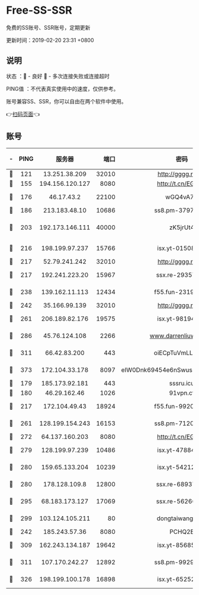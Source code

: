 # Free-SS-SSR

免费的SS账号、SSR账号，定期更新

更新时间：2019-02-20 23:31 +0800

## 说明

状态     ：🙂 - 良好 🙁 - 多次连接失败或连接超时

PING值   ：不代表真实使用中的速度，仅供参考。

账号兼容SS、SSR，你可以自由在两个软件中使用。

👉[扫码页面](https://liesauer.github.io/free-ss-ssr.github.io/)👈

## 账号

|-|PING|服务器|端口|密码|加密方式|区域|
|:----:|:----:|:-----:|-----:|:----:|:----:|:----:|
|🙂|121|13.251.38.209|32010|http://gggg.rocks|chacha20|SG|
|🙂|155|194.156.120.127|8080|http://t.cn/EGJIyrl|rc4-md5|RU|
|🙂|176|46.17.43.2|22100|wGQ4vA7D|aes-256-gcm|RU|
|🙂|186|213.183.48.10|10686|ss8.pm-37975412|rc4-md5|RU|
|🙂|203|192.173.146.111|40000|zK5jrUt4|chacha20-ietf-poly1305|US|
|🙂|216|198.199.97.237|15766|isx.yt-01508812|aes-256-cfb|US|
|🙂|217|52.79.241.242|32010|http://gggg.rocks|chacha20|KR|
|🙂|217|192.241.223.20|15967|ssx.re-29357040|aes-256-cfb|US|
|🙂|238|139.162.11.113|12434|f55.fun-23190804|aes-256-cfb|SG|
|🙂|242|35.166.99.139|32010|http://gggg.rocks|chacha20|US|
|🙂|261|206.189.82.176|19575|isx.yt-98194618|aes-256-cfb|SG|
|🙂|286|45.76.124.108|2266|www.darrenliuwei.com|aes-256-cfb|AU|
|🙂|311|66.42.83.200|443|oiECpTuVmLLxk4Ts|aes-256-cfb|US|
|🙂|373|172.104.33.178|8097|eIW0Dnk69454e6nSwuspv9DmS201tQ0D|aes-256-cfb|SG|
|🙂|179|185.173.92.181|443|sssru.icu|rc4-md5|RU|
|🙂|180|46.29.162.46|1026|91vpn.cf|rc4-md5|RU|
|🙂|217|172.104.49.43|18924|f55.fun-99200457|aes-256-cfb|SG|
|🙂|261|128.199.154.243|16153|ss8.pm-71203520|aes-256-cfb|SG|
|🙂|272|64.137.160.203|8080|http://t.cn/EGJIyrl|rc4-md5|CA|
|🙂|279|128.199.97.239|10486|isx.yt-47884262|aes-256-cfb|SG|
|🙂|280|159.65.133.204|10239|isx.yt-54212354|aes-256-cfb|SG|
|🙂|280|178.128.109.8|12800|ssx.re-68937951|aes-256-cfb|SG|
|🙂|295|68.183.173.127|17069|ssx.re-56266440|aes-256-cfb|US|
|🙂|299|103.124.105.211|80|dongtaiwang.com|aes-256-cfb|US|
|🙁|242|185.243.57.36|8080|PCHQ2E|rc4-md5|US|
|🙁|309|162.243.134.187|19642|isx.yt-85685509|aes-256-cfb|US|
|🙁|311|107.170.242.27|12892|ss8.pm-99298452|aes-256-cfb|US|
|🙁|326|198.199.100.178|16898|isx.yt-65252361|aes-256-cfb|US|
